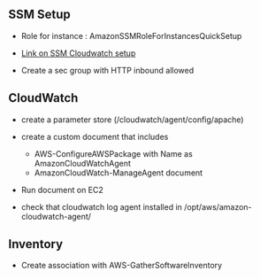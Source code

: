 ## SSM Setup

* Role for instance : AmazonSSMRoleForInstancesQuickSetup

* [Link on SSM Cloudwatch setup](https://docs.aws.amazon.com/prescriptive-guidance/latest/implementing-logging-monitoring-cloudwatch/install-cloudwatch-systems-manager.html)

* Create a sec group with HTTP inbound allowed

## CloudWatch
* create a parameter store (/cloudwatch/agent/config/apache) 
* create a custom document that includes 
  * AWS-ConfigureAWSPackage with Name as AmazonCloudWatchAgent
  * AmazonCloudWatch-ManageAgent document
* Run document on EC2

* check that cloudwatch log agent installed in /opt/aws/amazon-cloudwatch-agent/

## Inventory

* Create association with AWS-GatherSoftwareInventory